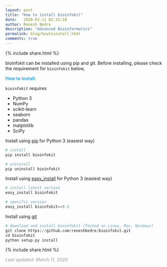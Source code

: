 ```yaml
---
layout: post
title: "How to install bioinfokit"
date:   2020-03-11 02:15:18
author: Renesh Bedre
description: "Advanced Bioinformatics"
permalink: blog/howtoinstall.html
comments: true
---
```


<p>
{% include  share.html %}
</p>

bioinfokit can be installed using pip and git. Before installing, please check the
requirement for `bioinfokit` below,

**<span style="color:#33a8ff">How to install:</span>**

`bioinfokit` requires
- Python 3
- NumPy
- scikit-learn
- seaborn
- pandas
- matplotlib
- SciPy

Install using <a href="https://pip.pypa.io/en/stable/installing/" target="_blank">pip</a> for Python 3 (easiest way)

```python
# install
pip install bioinfokit

# uninstall 
pip uninstall bioinfokit
```

Install using <a href="https://setuptools.readthedocs.io/en/latest/easy_install.html" target="_blank">easy_install</a> for Python 3 (easiest way)
```python
# install latest version
easy_install bioinfokit

# specific version
easy_install bioinfokit==0.3
```


Install using <a href="https://git-scm.com/book/en/v2/Getting-Started-Installing-Git" target="_blank">git</a>

```python
# download and install bioinfokit (Tested on Linux, Mac, Windows) 
git clone https://github.com/reneshbedre/bioinfokit.git
cd bioinfokit
python setup.py install
```

<p>
{% include  share.html %}
</p>


<span style="color:#9e9696"><i> Last updated: March 11, 2020</i> </span>